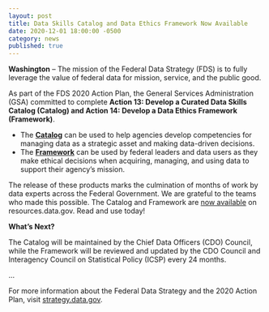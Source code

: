 ```yaml
---
layout: post
title: Data Skills Catalog and Data Ethics Framework Now Available
date: 2020-12-01 18:00:00 -0500
category: news
published: true
---
```


**Washington** – The mission of the Federal Data Strategy (FDS) is to fully leverage the value of federal data for mission, service, and the public good.

As part of the FDS 2020 Action Plan, the General Services Administration (GSA) committed to complete **Action 13: Develop a Curated Data Skills Catalog (Catalog) and Action 14: Develop a Data Ethics Framework (Framework)**.

* The **[Catalog](https://resources.data.gov/assets/documents/fds-data-skills-catalog.pdf)** can be used to help agencies develop competencies for managing data as a strategic asset and making data-driven decisions. 
* The **[Framework](https://resources.data.gov/assets/documents/fds-data-ethics-framework.pdf)** can be used by federal leaders and data users as they make ethical decisions when acquiring, managing, and using data to support their agency’s mission.

The release of these products marks the culmination of months of work by data experts across the Federal Government. We are grateful to the teams who made this possible. The Catalog and Framework are [now available](https://resources.data.gov/categories/data-management-governance/) on resources.data.gov. Read and use today!

**What’s Next?** 

The Catalog will be maintained by the Chief Data Officers (CDO) Council, while the Framework will be reviewed and updated by the CDO Council and Interagency Council on Statistical Policy (ICSP) every 24 months. 

...

For more information about the Federal Data Strategy and the 2020 Action Plan, visit [strategy.data.gov](https://strategy.data.gov).
